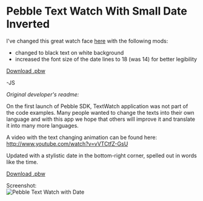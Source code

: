 Pebble Text Watch With Small Date Inverted
==========================================

I've changed this great watch face [here](http://www.mypebblefaces.com/apps/1585/1350/) with the following mods:

* changed to black text on white background
* increased the font size of the date lines to 18 (was 14) for better legibility

[Download .pbw](http://www.mypebblefaces.com/download_app?cID=4487)

-JS




*Original developer's readme:*

On the first launch of Pebble SDK, TextWatch application was not part of the code examples.
Many people wanted to change the texts into their own language and with this app we hope that others will improve it 
and translate it into many more languages.

A video with the text changing animation can be found here: http://www.youtube.com/watch?v=vVTCtfZ-GsU

Updated with a stylistic date in the bottom-right corner, spelled out in words like the time.

[Download .pbw](http://www.mypebblefaces.com/view?fID=1350&aName=PEP&pageTitle=Text+with+Small+Date&auID=1585)

Screenshot:  
![Pebble Text Watch with Date](http://d.pr/i/6V2Z.jpg)